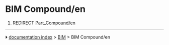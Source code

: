 # BIM Compound/en
1.  REDIRECT [Part_Compound/en](Part_Compound/en.md)



---
⏵ [documentation index](../README.md) > [BIM](BIM_Workbench.md) > BIM Compound/en
